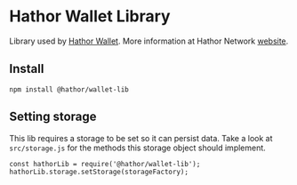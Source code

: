 # Hathor Wallet Library

Library used by [Hathor Wallet](https://github.com/HathorNetwork/hathor-wallet). More information at Hathor Network [website](https://hathor.network/).

## Install

`npm install @hathor/wallet-lib`

## Setting storage

This lib requires a storage to be set so it can persist data. Take a look at `src/storage.js` for the methods this storage object should implement.
```
const hathorLib = require('@hathor/wallet-lib');
hathorLib.storage.setStorage(storageFactory);
```
